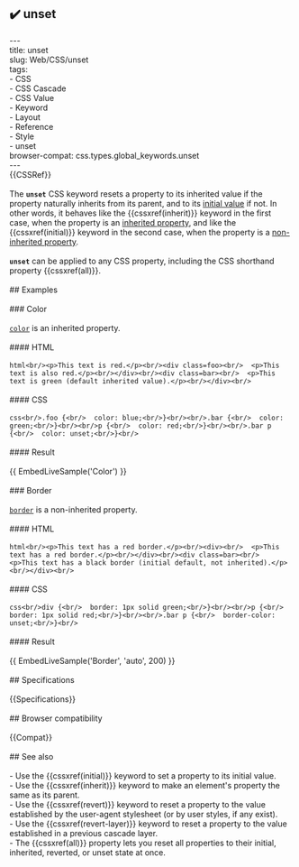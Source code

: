 ## ✔️ unset 
 ---<br/>title: unset<br/>slug: Web/CSS/unset<br/>tags:<br/>  - CSS<br/>  - CSS Cascade<br/>  - CSS Value<br/>  - Keyword<br/>  - Layout<br/>  - Reference<br/>  - Style<br/>  - unset<br/>browser-compat: css.types.global_keywords.unset<br/>---<br/>{{CSSRef}}<br/><br/>The **`unset`** CSS keyword resets a property to its inherited value if the property naturally inherits from its parent, and to its [initial value](/en-US/docs/Web/CSS/initial_value) if not. In other words, it behaves like the {{cssxref(inherit)}} keyword in the first case, when the property is an [inherited property](/en-US/docs/Web/CSS/inheritance#inherited_properties), and like the {{cssxref(initial)}} keyword in the second case, when the property is a [non-inherited property](/en-US/docs/Web/CSS/inheritance#non-inherited_properties).<br/><br/>**`unset`** can be applied to any CSS property, including the CSS shorthand property {{cssxref(all)}}.<br/><br/>## Examples<br/><br/>### Color<br/><br/>[`color`](/en-US/docs/Web/CSS/color#formal_definition) is an inherited property.<br/><br/>#### HTML<br/><br/>```html<br/><p>This text is red.</p><br/><div class=foo><br/>  <p>This text is also red.</p><br/></div><br/><div class=bar><br/>  <p>This text is green (default inherited value).</p><br/></div><br/>```<br/><br/>#### CSS<br/><br/>```css<br/>.foo {<br/>  color: blue;<br/>}<br/><br/>.bar {<br/>  color: green;<br/>}<br/><br/>p {<br/>  color: red;<br/>}<br/><br/>.bar p {<br/>  color: unset;<br/>}<br/>```<br/><br/>#### Result<br/><br/>{{ EmbedLiveSample('Color') }}<br/><br/>### Border<br/><br/>[`border`](/en-US/docs/Web/CSS/border#formal_definition) is a non-inherited property.<br/><br/>#### HTML<br/><br/>```html<br/><p>This text has a red border.</p><br/><div><br/>  <p>This text has a red border.</p><br/></div><br/><div class=bar><br/>  <p>This text has a black border (initial default, not inherited).</p><br/></div><br/>```<br/><br/>#### CSS<br/><br/>```css<br/>div {<br/>  border: 1px solid green;<br/>}<br/><br/>p {<br/>  border: 1px solid red;<br/>}<br/><br/>.bar p {<br/>  border-color: unset;<br/>}<br/>```<br/><br/>#### Result<br/><br/>{{ EmbedLiveSample('Border', 'auto', 200) }}<br/><br/>## Specifications<br/><br/>{{Specifications}}<br/><br/>## Browser compatibility<br/><br/>{{Compat}}<br/><br/>## See also<br/><br/>- Use the {{cssxref(initial)}} keyword to set a property to its initial value.<br/>- Use the {{cssxref(inherit)}} keyword to make an element's property the same as its parent.<br/>- Use the {{cssxref(revert)}} keyword to reset a property to the value established by the user-agent stylesheet (or by user styles, if any exist).<br/>- Use the {{cssxref(revert-layer)}} keyword to reset a property to the value established in a previous cascade layer.<br/>- The {{cssxref(all)}} property lets you reset all properties to their initial, inherited, reverted, or unset state at once.<br/>